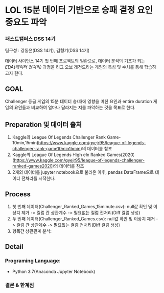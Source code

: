 LOL 15분 데이터 기반으로 승패 결정 요인 중요도 파악
========================================
### 패스트캠퍼스 DSS 14기
팀구성 : 강동윤(DSS 14기), 김형기(DSS 14기)

데이터 사이언스 14기 첫 번째 프로젝트의 일환으로, 데이터 분석의 기초가 되는 *EDA(데이터 전처리)* 과정을 리그 오브 레전드라는 게임의 특성 및 수치를 통해 학습하고자 한다.

GOAL
-------------------------------------
Challenger 등급 게임의 15분 데이터 승/패에 영향을 미친 요인과 entire duration 게임의 요인들과 비교하여 얼마나 달라지는 지를 파악하는 것을 목표로 한다.

Preparation 및 데이터 출처
-------------------------------------
1. Kaggle의 League Of Legends Challenger Rank Game-10min,15min(https://www.kaggle.com/gyejr95/league-of-legends-challenger-rank-game10min15min)의 데이터를 참조
2. Kaggle의 League Of Legends High elo Ranked Games(2020)(https://www.kaggle.com/gyejr95/league-of-legends-challenger-ranked-games2020)의 데이터를 참조
3. 2개의 데이터를 jupyter notebook으로 불러온 이후, pandas DataFrame으로 데이터 전처리를 시작한다.

Process
-------------------------------------
1. 첫 번째 데이터(Challenger_Ranked_Games_15minute.csv):
  null값 확인 및 이상치 제거 -> 컬럼 간 상관계수 -> 필요없는 컬럼 전처리(Diff 컬럼 생성)
2. 두 번째 데이터(Challenger_Ranked_Games.csv):
  null값 확인 및 이상치 제거 -> 컬럼 간 상관계수 -> 필요없는 컬럼 전처리(Diff 컬럼 생성)
3. 항목간 상관관계 분석:

Detail
-------------------------------------
### Programing Language:
- Python 3.7(Anaconda Jupyter Notebook)

### 결론 & 한계점

 
